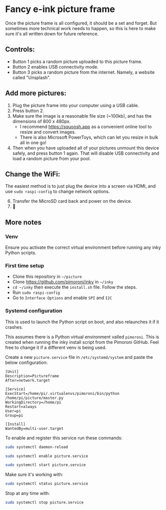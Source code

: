 # Fancy e-ink picture frame

Once the picture frame is all configured, it should be a set and forget. But sometimes more technical work needs to happen, so this is here to make sure it's all written down for future reference.

## Controls:

- Button 1 picks a random picture uploaded to this picture frame.
- Button 2 enables USB connectivity mode.
- Button 3 picks a random picture from the internet. Namely, a website called "Unsplash".

## Add more pictures:

1. Plug the picture frame into your computer using a USB cable.
2. Press button 2.
3. Make sure the image is a reasonable file size (~100kb), and has the dimensions of 800 x 480px.
   - I recommend https://squoosh.app as a convenient online tool to resize and convert images.
   - There is also Microsoft PowerToys, which can let you resize in bulk all in one go!
4. Then when you have uploaded all of your pictures unmount this device safely, and press button 1 again. That will disable USB connectivity and load a random picture from your pool.

## Change the WiFi:

The easiest method is to just plug the device into a screen via HDMI, and use `sudo raspi-config` to change network options.

6. Transfer the MicroSD card back and power on the device.
7. 🤞

## More notes

### Venv
Ensure you activate the correct virtual environment before running any inky Python scripts.

### First time setup

- Clone this repository in `~/picture`
- Clone https://github.com/pimoroni/inky in `~/inky`
- `cd ~/inky` then execute the `install.sh` file. Follow the steps.
- Run `sudo raspi-config`
- Go to `Interface Options` and enable `SPI` and `I2C`

### Systemd configuration

This is used to launch the Python script on boot, and also relaunches it if it crashes.

This assumes there is a Python virtual environment valled `pimoroni`. This is created when running the inky install script from the Pimoroni GitHub. Feel free to change it if a different venv is being used.

Create a new `picture.service` file in `/etc/systemd/system` and paste the below configuration:

```
[Unit]
Description=Pictureframe
After=network.target

[Service]
ExecStart=/home/pi/.virtualenvs/pimoroni/bin/python /home/pi/picture/master.py
WorkingDirectory=/home/pi
Restart=always
User=pi
Group=pi

[Install]
WantedBy=multi-user.target
```

To enable and register this service run these commands:

```sh
sudo systemctl daemon-reload
```

```sh
sudo systemctl enable picture.service
```

```sh
sudo systemctl start picture.service
```

Make sure it's working with:

```sh
sudo systemctl status picture.service
```

Stop at any time with:

```sh
sudo systemctl stop picture.service
```
